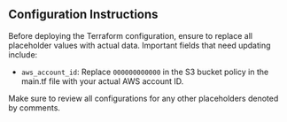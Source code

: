 ## Configuration Instructions

Before deploying the Terraform configuration, ensure to replace all placeholder values with actual data. Important fields that need updating include:

- `aws_account_id`: Replace `000000000000` in the S3 bucket policy in the main.tf file with your actual AWS account ID.

Make sure to review all configurations for any other placeholders denoted by comments.
